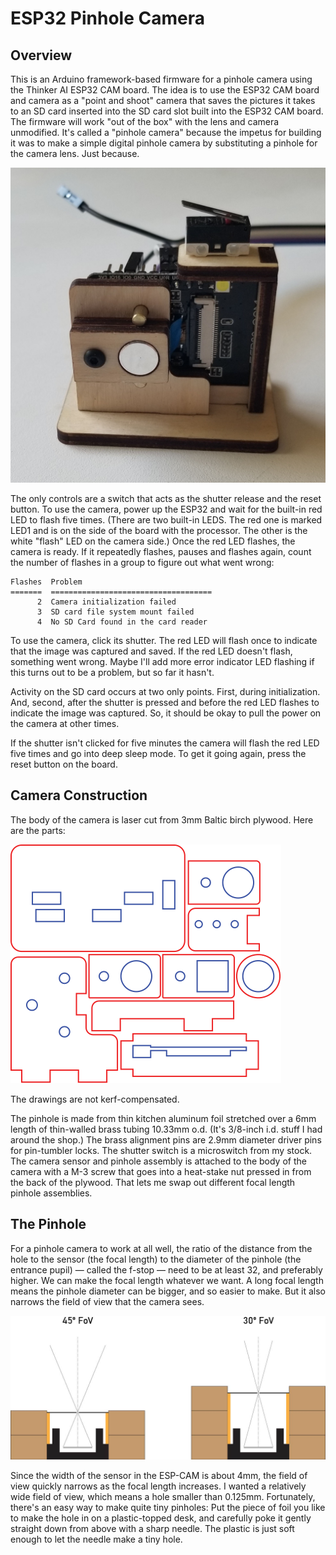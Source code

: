 # ESP32 Pinhole Camera

## Overview

This is an Arduino framework-based firmware for a pinhole camera using the Thinker AI ESP32 CAM board. The idea is to use the ESP32 CAM board and camera as a "point and shoot" camera that saves the pictures it takes to an SD card inserted into the SD card slot built into the ESP32 CAM board. The firmware will work "out of the box" with the lens and camera unmodified. It's called a "pinhole camera" because the impetus for building it was to make a simple digital pinhole camera by substituting a pinhole for the camera lens. Just because.

![The camera](./doc/ESP32%20Pinhole%20Camera.jpg)

The only controls are a switch that acts as the shutter release and the reset button. To use the camera, power up the ESP32 and wait for the built-in red LED to flash five times. (There are two built-in LEDS. The red one is marked LED1 and is on the side of the board  with the processor. The other is the white "flash" LED on the camera side.) Once the red LED flashes, the camera is ready. If it repeatedly flashes, pauses and flashes again, count the number of flashes in a group to figure out what went wrong:

    Flashes  Problem
    =======  ====================================
          2  Camera initialization failed
          3  SD card file system mount failed
          4  No SD Card found in the card reader

To use the camera, click its shutter. The red LED will flash once to indicate that the image was captured and saved. If the red LED doesn't flash, something went wrong. Maybe I'll add more error indicator LED flashing if this turns out to be a problem, but so far it hasn't.

Activity on the SD card occurs at two only points. First, during initialization. And, second, after the shutter is pressed and before the red LED flashes to indicate the image was captured. So, it should be okay to pull the power on the camera at other times.

If the shutter isn't clicked for five minutes the camera will flash the red LED five times and go into deep sleep mode. To get it going again, press the reset button on the board.

## Camera Construction

The body of the camera is laser cut from 3mm Baltic birch plywood. Here are the parts:

![Camera parts](./doc/Pinhole%20Camera%20Parts.svg)

The drawings are not kerf-compensated. 

The pinhole is made from thin kitchen aluminum foil stretched over a 6mm length of thin-walled brass tubing 10.33mm o.d. (It's 3/8-inch i.d. stuff I had around the shop.) The brass alignment pins are 2.9mm diameter driver pins for pin-tumbler locks. The shutter switch is a microswitch from my stock. The camera sensor and pinhole assembly is attached to the body of the camera with a M-3 screw that goes into a heat-stake nut pressed in from the back of the plywood. That lets me swap out different focal length pinhole assemblies.

## The Pinhole

For a pinhole camera to work at all well, the ratio of the distance from the hole to the sensor (the focal length) to the diameter of the pinhole (the entrance pupil) — called the f-stop — need to be at least 32, and preferably higher. We can make the focal length whatever we want. A long focal length means the pinhole diameter can be bigger, and so easier to make. But it also narrows the field of view that the camera sees.

![FoV](./doc/Pinhole%20Geometry.jpg)

Since the width of the sensor in the ESP-CAM is about 4mm, the field of view quickly narrows as the focal length increases. I wanted a relatively wide field of view, which means a hole smaller than 0.125mm. Fortunately, there's an easy way to make quite tiny pinholes: Put the piece of foil you like to make the hole in on a plastic-topped desk, and carefully poke it gently straight down from above with a sharp needle. The plastic is just soft enough to let the needle make a tiny hole.